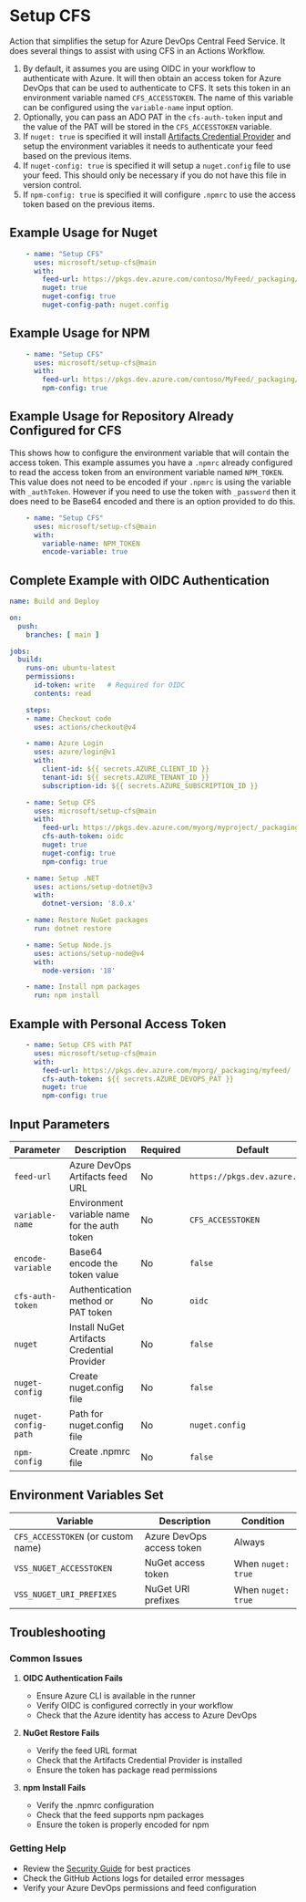 # Setup CFS

Action that simplifies the setup for Azure DevOps Central Feed Service. It does several things to assist with using CFS in an Actions Workflow.

1. By default, it assumes you are using OIDC in your workflow to authenticate with Azure.
It will then obtain an access token for Azure DevOps that can be used to authenticate to CFS. It sets this token in an environment variable named `CFS_ACCESSTOKEN`. The name of this variable can be configured using the `variable-name` input option.
2. Optionally, you can pass an ADO PAT in the `cfs-auth-token` input and the value of the PAT will be stored in the `CFS_ACCESSTOKEN` variable.
3. If `nuget: true` is specified it will install [Artifacts Credential Provider](https://github.com/microsoft/artifacts-credprovider) and setup the environment variables it needs to authenticate your feed based on the previous items.
4. If `nuget-config: true` is specified it will setup a `nuget.config` file to use your feed. This should only be necessary if you do not have this file in version control.
5. If `npm-config: true` is specified it will configure `.npmrc` to use the access token based on the previous items.


## Example Usage for Nuget

```yaml
    - name: "Setup CFS"
      uses: microsoft/setup-cfs@main
      with:
        feed-url: https://pkgs.dev.azure.com/contoso/MyFeed/_packaging/MyFeed/
        nuget: true
        nuget-config: true
        nuget-config-path: nuget.config
```


## Example Usage for NPM

```yaml
    - name: "Setup CFS"
      uses: microsoft/setup-cfs@main
      with:
        feed-url: https://pkgs.dev.azure.com/contoso/MyFeed/_packaging/MyFeed/
        npm-config: true
```

## Example Usage for Repository Already Configured for CFS

This shows how to configure the environment variable that will contain the access token.
This example assumes you have a `.npmrc` already configured to read the access token from an environment variable named `NPM_TOKEN`. This value does not need to be encoded if your `.npmrc` is using the variable with `_authToken`. However if you need to use the token with `_password` then it does need to be Base64 encoded and there is an option provided to do this.

```yaml
    - name: "Setup CFS"
      uses: microsoft/setup-cfs@main
      with:
        variable-name: NPM_TOKEN
        encode-variable: true
```

## Complete Example with OIDC Authentication

```yaml
name: Build and Deploy

on:
  push:
    branches: [ main ]

jobs:
  build:
    runs-on: ubuntu-latest
    permissions:
      id-token: write   # Required for OIDC
      contents: read

    steps:
    - name: Checkout code
      uses: actions/checkout@v4

    - name: Azure Login
      uses: azure/login@v1
      with:
        client-id: ${{ secrets.AZURE_CLIENT_ID }}
        tenant-id: ${{ secrets.AZURE_TENANT_ID }}
        subscription-id: ${{ secrets.AZURE_SUBSCRIPTION_ID }}

    - name: Setup CFS
      uses: microsoft/setup-cfs@main
      with:
        feed-url: https://pkgs.dev.azure.com/myorg/myproject/_packaging/myfeed/
        cfs-auth-token: oidc
        nuget: true
        nuget-config: true
        npm-config: true

    - name: Setup .NET
      uses: actions/setup-dotnet@v3
      with:
        dotnet-version: '8.0.x'

    - name: Restore NuGet packages
      run: dotnet restore

    - name: Setup Node.js
      uses: actions/setup-node@v4
      with:
        node-version: '18'

    - name: Install npm packages
      run: npm install
```

## Example with Personal Access Token

```yaml
    - name: Setup CFS with PAT
      uses: microsoft/setup-cfs@main
      with:
        feed-url: https://pkgs.dev.azure.com/myorg/_packaging/myfeed/
        cfs-auth-token: ${{ secrets.AZURE_DEVOPS_PAT }}
        nuget: true
        npm-config: true
```

## Input Parameters

| Parameter | Description | Required | Default | Example |
|-----------|-------------|----------|---------|---------|
| `feed-url` | Azure DevOps Artifacts feed URL | No | `https://pkgs.dev.azure.com/` | `https://pkgs.dev.azure.com/myorg/myproject/_packaging/myfeed/` |
| `variable-name` | Environment variable name for the auth token | No | `CFS_ACCESSTOKEN` | `NPM_TOKEN` |
| `encode-variable` | Base64 encode the token value | No | `false` | `true` |
| `cfs-auth-token` | Authentication method or PAT token | No | `oidc` | `oidc` or `${{ secrets.PAT }}` |
| `nuget` | Install NuGet Artifacts Credential Provider | No | `false` | `true` |
| `nuget-config` | Create nuget.config file | No | `false` | `true` |
| `nuget-config-path` | Path for nuget.config file | No | `nuget.config` | `src/nuget.config` |
| `npm-config` | Create .npmrc file | No | `false` | `true` |

## Environment Variables Set

| Variable | Description | Condition |
|----------|-------------|-----------|
| `CFS_ACCESSTOKEN` (or custom name) | Azure DevOps access token | Always |
| `VSS_NUGET_ACCESSTOKEN` | NuGet access token | When `nuget: true` |
| `VSS_NUGET_URI_PREFIXES` | NuGet URI prefixes | When `nuget: true` |

## Troubleshooting

### Common Issues

1. **OIDC Authentication Fails**
   - Ensure Azure CLI is available in the runner
   - Verify OIDC is configured correctly in your workflow
   - Check that the Azure identity has access to Azure DevOps

2. **NuGet Restore Fails**
   - Verify the feed URL format
   - Check that the Artifacts Credential Provider is installed
   - Ensure the token has package read permissions

3. **npm Install Fails**
   - Verify the .npmrc configuration
   - Check that the feed supports npm packages
   - Ensure the token is properly encoded for npm

### Getting Help

- Review the [Security Guide](SECURITY.md) for best practices
- Check the GitHub Actions logs for detailed error messages
- Verify your Azure DevOps permissions and feed configuration
